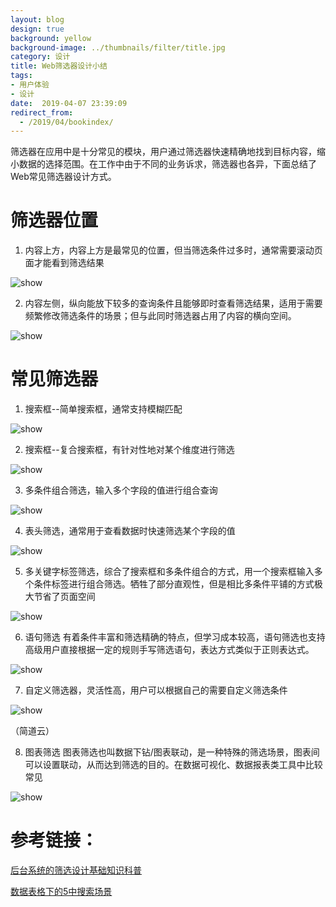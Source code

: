 ```yaml
---
layout: blog
design: true
background: yellow
background-image: ../thumbnails/filter/title.jpg
category: 设计
title: Web筛选器设计小结
tags:
- 用户体验
- 设计
date:  2019-04-07 23:39:09
redirect_from:
  - /2019/04/bookindex/
---
```


筛选器在应用中是十分常见的模块，用户通过筛选器快速精确地找到目标内容，缩小数据的选择范围。在工作中由于不同的业务诉求，筛选器也各异，下面总结了Web常见筛选器设计方式。



# 筛选器位置

1. 内容上方，内容上方是最常见的位置，但当筛选条件过多时，通常需要滚动页面才能看到筛选结果

![show](http://zhuangzhuangmiao.github.io/thumbnails/filter/d1.png)

2. 内容左侧，纵向能放下较多的查询条件且能够即时查看筛选结果，适用于需要频繁修改筛选条件的场景；但与此同时筛选器占用了内容的横向空间。

![show](http://zhuangzhuangmiao.github.io/thumbnails/filter/d2.png)



# 常见筛选器

1. 搜索框--简单搜索框，通常支持模糊匹配

![show](http://zhuangzhuangmiao.github.io/thumbnails/filter/d3.png)

2. 搜索框--复合搜索框，有针对性地对某个维度进行筛选

![show](http://zhuangzhuangmiao.github.io/thumbnails/filter/d4.png)

3. 多条件组合筛选，输入多个字段的值进行组合查询

![show](http://zhuangzhuangmiao.github.io/thumbnails/filter/d5.png)

4. 表头筛选，通常用于查看数据时快速筛选某个字段的值

![show](http://zhuangzhuangmiao.github.io/thumbnails/filter/d6.gif)

5. 多关键字标签筛选，综合了搜索框和多条件组合的方式，用一个搜索框输入多个条件标签进行组合筛选。牺牲了部分直观性，但是相比多条件平铺的方式极大节省了页面空间

![show](http://zhuangzhuangmiao.github.io/thumbnails/filter/d7.gif)

6. 语句筛选 有着条件丰富和筛选精确的特点，但学习成本较高，语句筛选也支持高级用户直接根据一定的规则手写筛选语句，表达方式类似于正则表达式。

![show](http://zhuangzhuangmiao.github.io/thumbnails/filter/d8.gif)

7. 自定义筛选器，灵活性高，用户可以根据自己的需要自定义筛选条件

![show](http://zhuangzhuangmiao.github.io/thumbnails/filter/d9.gif)

（简道云）

8. 图表筛选  图表筛选也叫数据下钻/图表联动，是一种特殊的筛选场景，图表间可以设置联动，从而达到筛选的目的。在数据可视化、数据报表类工具中比较常见

![show](http://zhuangzhuangmiao.github.io/thumbnails/filter/d9.gif)



# 参考链接：

[后台系统的筛选设计基础知识科普](https://www.uisdc.com/backstage-systematic-screening-design)

[数据表格下的5中搜索场景](https://www.jianshu.com/p/8b2ee660d34d)

